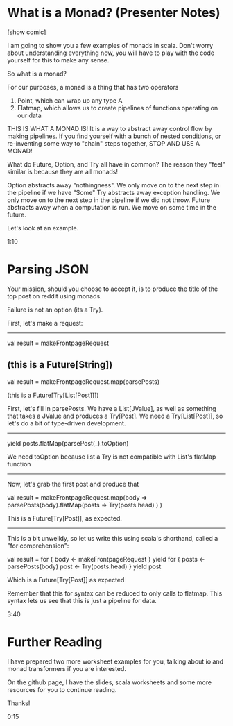 # What is a Monad? (Presenter Notes)

[show comic]

I am going to show you a few examples of monads in scala. Don't worry about understanding everything now, you will have
to play with the code yourself for this to make any sense.

So what is a monad?

For our purposes, a monad is a thing that has two operators
1) Point, which can wrap up any type A
2) Flatmap, which allows us to create pipelines of functions operating on our data

THIS IS WHAT A MONAD IS! It is a way to abstract away control flow by making pipelines.
If you find yourself with a bunch of nested conditions, or re-inventing some way to "chain" steps together, STOP AND USE A MONAD!

What do Future, Option, and Try all have in common? The reason they "feel" similar is because they are all monads!

Option abstracts away "nothingness". We only move on to the next step in the pipeline if we have "Some"
Try abstracts away exception handling. We only move on to the next step in the pipeline if we did not throw.
Future abstracts away when a computation is run. We move on some time in the future.

Let's look at an example.

1:10

# Parsing JSON

Your mission, should you choose to accept it, is to produce the title of the top post on reddit using monads.

Failure is not an option (its a Try).

First, let's make a request:

---

val result = makeFrontpageRequest

(this is a Future[String])
---

val result = makeFrontpageRequest.map(parsePosts)

(this is a Future[Try[List[Post]]])

First, let's fill in parsePosts. We have a List[JValue], as well as something that takes a JValue and produces a Try[Post]. We need a Try[List[Post]], so let's do a bit of type-driven development.

---

yield posts.flatMap(parsePost(_).toOption)

We need toOption because list a Try is not compatible with List's flatMap function

---

Now, let's grab the first post and produce that

val result = makeFrontpageRequest.map(body =>
  parsePosts(body).flatMap(posts =>
    Try(posts.head)
  )
)

This is a Future[Try[Post]], as expected.

---

This is a bit unweildy, so let us write this using scala's shorthand, called a "for comprehension":

val result = for {
  body <- makeFrontpageRequest
} yield
  for {
    posts <- parsePosts(body)
    post <- Try(posts.head)
  } yield post

Which is a Future[Try[Post]] as expected

Remember that this for syntax can be reduced to only calls to flatmap. This syntax lets us see that this is just a pipeline for data.

3:40

# Further Reading

I have prepared two more worksheet examples for you, talking about io and monad transformers if you are interested.

On the github page, I have the slides, scala worksheets and some more resources for you to continue reading.

Thanks!

0:15